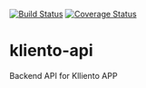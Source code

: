 [![Build Status](https://travis-ci.com/API-Kliento/kliento-api.svg?branch=master)](https://travis-ci.com/API-Kliento/kliento-api)
[![Coverage Status](https://coveralls.io/repos/github/API-Kliento/kliento-api/badge.svg)](https://coveralls.io/github/API-Kliento/kliento-api)

# kliento-api
Backend API for Klliento APP
